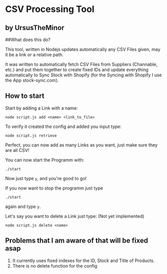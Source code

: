 # CSV Processing Tool
## by UrsusTheMinor

##What does this do?

This tool, written in Nodejs updates automatically any CSV Files given, may it be a link or a relative path.

It was written to automatically fetch CSV Files from Suppliers (Channable, etc.) and put them together to create fixed IDs and
update everything automatically to Sync Stock with Shopify (for the Syncing with Shopify I use the App stock-sync.com).

## How to start

Start by adding a Link with a name:

```
node script.js add <name> <link_to_file>
```

To verify it created the config and added you input type:
```
node script.js retrieve
```

Perfect, you can now add as many Links as you want, just make sure they are all CSV!

You can now start the Programm with:

```
./start
```

Now just type `y`, and you're good to go!


If you now want to stop the programm just type
```
./start
```
again and type `y`.


Let's say you want to delete a Link just type: (Not yet implemented)

```
node script.js delete <name>
```


## Problems that I am aware of that will be fixed asap

1. It currently uses fixed indexes for the ID, Stock and Title of Products.
2. There is no delete function for the config

